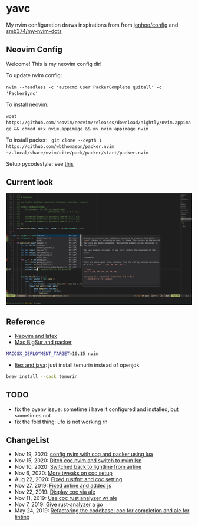# yavc

My nvim configuration draws inspirations from from [jonhoo/config](https://github.com/jonhoo/configs) and [smb374/my-nvim-dots](https://github.com/smb374/my-nvim-dots)

## Neovim Config

Welcome! This is my neovim config dir!

To update nvim config:

`nvim --headless -c 'autocmd User PackerComplete quitall' -c 'PackerSync'`

To install neovim:

`wget https://github.com/neovim/neovim/releases/download/nightly/nvim.appimage && chmod u+x nvim.appimage && mv nvim.appimage nvim`

To install packer:
`
git clone --depth 1 https://github.com/wbthomason/packer.nvim ~/.local/share/nvim/site/pack/packer/start/packer.nvim`

Setup pycodestyle: see [this](https://pycodestyle.pycqa.org/en/latest/intro.html#configuration)


## Current look

![Current look of my neovim](imgs/nvim-look.png?raw=true "Title")

## Reference
- [Neovim and latex](https://www.ejmastnak.com/tutorials/vim-latex/intro.html)
- [Mac BigSur and packer](https://github.com/wbthomason/packer.nvim/issues/180)
```bash
MACOSX_DEPLOYMENT_TARGET=10.15 nvim
```
- [ltex and java](): just install temurin instead of openjdk
```bash
brew install --cask temurin
```

## TODO
- fix the pyenv issue: sometime i have it configured and installed, but
  sometimes not
- fix the fold thing: ufo is not working rn

## ChangeList
- Nov 19, 2020: [config nvim with coq and packer using lua](https://github.com/jethrosun/yavc/commit/46628fb7cd72f02c50c9faaf36bf212f8b6d8c85)
- Nov 15, 2020: [Ditch coc.nvim and switch to nvim lsp](https://github.com/jethrosun/yavc/commit/837aa7a6e3dec6d40263d2308918124fd1e058f7)
- Nov 10, 2020: [Switched back to lightline from airline](https://github.com/jethrosun/yavc/commit/fa77bad8eb396ce021d313ce4d16e730ffbb5f3d)
- Nov 6, 2020: [More tweaks on coc setup](https://github.com/jethrosun/yavc/commit/a756b0e15fe4117cd96c52fa47133d0083cb7d2f)
- Aug 22, 2020: [Fixed rustfmt and coc setting](https://github.com/jethrosun/yavc/commit/3de540d3aaf52ca844027e31f5b292de72a1bf71)
- Nov 27, 2019: [Fixed airline and added js](https://github.com/jethrosun/yavc/commit/7b5dc6e642b784eea054da8b8bf7c6dff6beef33)
- Nov 22, 2019: [Display coc via ale](https://github.com/jethrosun/yavc/commit/4e84e6ebaabe788fb3bc7c910d76a6d5cb74c8b4)
- Nov 11, 2019: [Use coc rust analyzer w/ ale](https://github.com/jethrosun/yavc/commit/a7122b6a40620737252295e3ffe667006a4b3973)
- Nov 7, 2019: [Give rust-analyzer a go](https://github.com/jethrosun/yavc/commit/b47ba8dc901ba75cf23619532caf7bc3cfb36c91)
- May 24, 2019: [Refactoring the codebase: coc for completion and ale for linting](https://github.com/jethrosun/yavc/commit/463bae1f8b04b9c940c2d89181baf4b1f52e0055)
